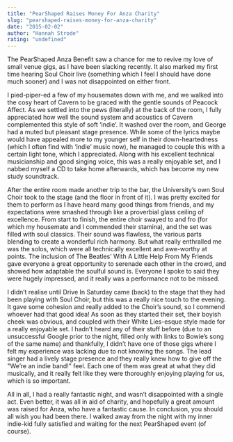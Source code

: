 ```yaml
---
title: "PearShaped Raises Money For Anza Charity"
slug: "pearshaped-raises-money-for-anza-charity"
date: "2015-02-02"
author: "Hannah Strode"
rating: "undefined"
---
```


The PearShaped Anza Benefit saw a chance for me to revive my love of small venue gigs, as I have been slacking recently. It also marked my first time hearing Soul Choir live (something which I feel I should have done much sooner) and I was not disappointed on either front.

I pied-piper-ed a few of my housemates down with me, and we walked into the cosy heart of Cavern to be graced with the gentle sounds of Peacock Affect. As we settled into the pews (literally) at the back of the room, I fully appreciated how well the sound system and acoustics of Cavern complemented this style of soft ‘indie’. It washed over the room, and George had a muted but pleasant stage presence. While some of the lyrics maybe would have appealed more to my younger self in their down-heartedness (which I often find with ‘indie’ music now), he managed to couple this with a certain light tone, which I appreciated. Along with his excellent technical musicianship and good singing voice, this was a really enjoyable set, and I nabbed myself a CD to take home afterwards, which has become my new study soundtrack.

After the entire room made another trip to the bar, the University’s own Soul Choir took to the stage (and the floor in front of it). I was pretty excited for them to perform as I have heard many good things from friends, and my expectations were smashed through like a proverbial glass ceiling of excellence. From start to finish, the entire choir swayed to and fro (for which my housemate and I commended their stamina), and the set was filled with soul classics. Their sound was flawless, the various parts blending to create a wonderful rich harmony. But what really enthralled me was the solos, which were all technically excellent and awe-worthy at points. The inclusion of The Beatles’ With A Little Help From My Friends gave everyone a great opportunity to serenade each other in the crowd, and showed how adaptable the soulful sound is. Everyone I spoke to said they were hugely impressed, and it really was a performance not to be missed.

I didn’t realise until Drive In Saturday came (back) to the stage that they had been playing with Soul Choir, but this was a really nice touch to the evening. It gave some cohesion and really added to the Choir’s sound, so I commend whoever had that good idea! As soon as they started their set, their boyish cheek was obvious, and coupled with their White Lies-esque style made for a really enjoyable set. I hadn’t heard any of their stuff before (due to an unsuccessful Google prior to the night, filled only with links to Bowie’s song of the same name) and thankfully, I didn’t have one of those gigs where I felt my experience was lacking due to not knowing the songs. The lead singer had a lively stage presence and they really knew how to give off the "We’re an indie band!" feel. Each one of them was great at what they did musically, and it really felt like they were thoroughly enjoying playing for us, which is so important.

All in all, I had a really fantastic night, and wasn’t disappointed with a single act. Even better, it was all in aid of charity, and hopefully a great amount was raised for Anza, who have a fantastic cause. In conclusion, you should all wish you had been there. I walked away from the night with my inner indie-kid fully satisfied and waiting for the next PearShaped event (of course).
